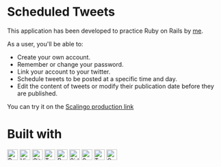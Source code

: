 # Scheduled Tweets

<p>This application has been developed to practice Ruby on Rails by <a href="https://github.com/javialsal">me</a>.</p>
<p>As a user, you'll be able to:</p>
<ul>
  <li>Create your own account.</li>
  <li>Remember or change your password.</li>
  <li>Link your account to your twitter.</li>
  <li>Schedule tweets to be posted at a specific time and day.</li>
  <li>Edit the content of tweets or modify their publication date before they are published.</li>
</ul>
<p>You can try it on the <a href="https://tweets-scheduler.osc-fr1.scalingo.io/">Scalingo production link</a></p>
  

# Built with

<img src="https://img.shields.io/badge/Ruby_on_Rails-CC0000?logo=ruby-on-rails&logoColor=white" alt="Ruby on Rails logo" title="Ruby on Rails" height="25" />
<img src="https://img.shields.io/badge/VS%20Code-007ACC?logo=visual-studio-code&logoColor=white" alt="Visual Studio Code logo" title="Visual Studio Code" height="25" />
<img src="https://img.shields.io/badge/GitHub-36474F?logo=github&logoColor=white" alt="GitHub logo" title="GitHub" height="25" />
<img src="https://img.shields.io/badge/Twitter-1D9BF0?logo=twitter&logoColor=white" alt="Twitter logo" title="Twitter" height="25" />
<img src="https://img.shields.io/badge/Bootstrap-563D7C?logo=bootstrap&logoColor=white" alt="Bootstrap logo" title="Bootstrap" height="25" />
<img src="https://img.shields.io/badge/Sidekiq-B1003E?&logoColor=white" alt="Sidekiq logo" title="Sidekiq" height="25" />
<img src="https://img.shields.io/badge/Scalingo-23D1EE?&logoColor=white" alt="Scalingo logo" title="Scalingo" height="25" />
<img src="https://img.shields.io/badge/TablePlus-FF9601?logo=tableplus&logoColor=white" alt="TablePlus logo" title="TablePlus" height="25" />
<img src="https://img.shields.io/badge/OmniAuth-36474F?logo=omniauth&logoColor=white" alt="OmniAuth logo" title="OmniAuth" height="25" />


